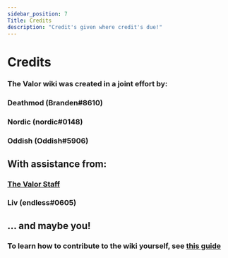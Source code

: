 ```yaml
---
sidebar_position: 7
Title: Credits
description: "Credit's given where credit's due!"
---
```

# Credits

### The Valor wiki was created in a joint effort by:

### Deathmod (Branden#8610) 

### Nordic (nordic#0148) 

### Oddish (Oddish#5906)

## With assistance from:

### [The Valor Staff](https://valorserver.com/staff)

### Liv (endless#0605)

## ... and maybe you!

### To learn how to contribute to the wiki yourself, see [this guide](https://wiki-test.valorserver.com/docs/misc/how-to-edit-the-wiki)
